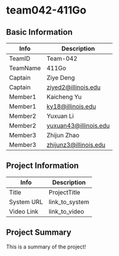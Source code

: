 # team042-411Go

## Basic Information

|   Info      |        Description     |
| ----------- | ---------------------- |
| TeamID      |        Team-042        |
| TeamName    |         411Go          |
| Captain     |       Ziye Deng        |
| Captain     |   ziyed2@illinois.edu  |
| Member1     |       Kaicheng Yu      |
| Member1     |   ky18@illinois.edu    |
| Member2     |        Yuxuan Li       |
| Member2     |  yuxuan43@illinois.edu |
| Member3     |      Zhijun Zhao       |
| Member3     | zhijunz3@illinois.edu  |

## Project Information

|   Info      |        Description     |
| ----------- | ---------------------- |
|  Title      |       ProjectTitle     |
| System URL  |      link_to_system    |
| Video Link  |      link_to_video     |

## Project Summary

This is a summary of the project!
